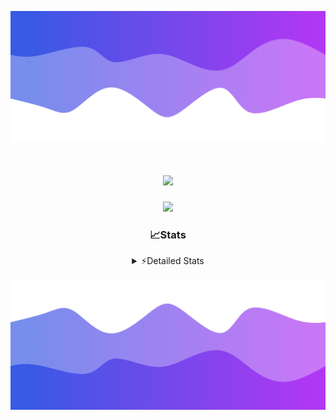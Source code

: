 ![Header](./header.png)
<div align="center">

<h1 align="center">
  <a href="https://git.io/typing-svg">
    <img src="https://readme-typing-svg.herokuapp.com/?lines=Hello,+There!+%F0%9F%91%8B;This+is+chicho.;Owner+on+Ocean;&center=true&size=25">
  </a>
</h1>
  
<p align="center">
  <img src="https://lanyard.cnrad.dev/api/852683595378196480" />
</p>

### 📈Stats
<details>
    <summary> ⚡Detailed Stats</summary>
    <br/>

<!--START_SECTION:waka-->
![Code Time](http://img.shields.io/badge/Code%20Time-1%2C088%20hrs%2019%20mins-blue)

![Profile Views](http://img.shields.io/badge/Profile%20Views-2-blue)

**🐱 My GitHub Data** 

> 📦 189.3 kB Used in GitHub's Storage 
 > 
> 🏆 0 Contributions in the Year 2025
 > 
> 🚫 Not Opted to Hire
 > 
> 📜 15 Public Repositories 
 > 
> 🔑 13 Private Repositories 
 > 
**I'm a Night 🦉** 

```text
🌞 Morning                24 commits          █░░░░░░░░░░░░░░░░░░░░░░░░   04.44 % 
🌆 Daytime                73 commits          ███░░░░░░░░░░░░░░░░░░░░░░   13.52 % 
🌃 Evening                239 commits         ███████████░░░░░░░░░░░░░░   44.26 % 
🌙 Night                  204 commits         █████████░░░░░░░░░░░░░░░░   37.78 % 
```
📅 **I'm Most Productive on Friday** 

```text
Monday                   29 commits          █░░░░░░░░░░░░░░░░░░░░░░░░   05.37 % 
Tuesday                  116 commits         █████░░░░░░░░░░░░░░░░░░░░   21.48 % 
Wednesday                84 commits          ████░░░░░░░░░░░░░░░░░░░░░   15.56 % 
Thursday                 73 commits          ███░░░░░░░░░░░░░░░░░░░░░░   13.52 % 
Friday                   127 commits         ██████░░░░░░░░░░░░░░░░░░░   23.52 % 
Saturday                 62 commits          ███░░░░░░░░░░░░░░░░░░░░░░   11.48 % 
Sunday                   49 commits          ██░░░░░░░░░░░░░░░░░░░░░░░   09.07 % 
```


📊 **This Week I Spent My Time On** 

```text
🕑︎ Time Zone: America/Argentina/Buenos_Aires

💬 Programming Languages: 
TypeScript               25 hrs 19 mins      ███████████████████████░░   93.88 % 
JavaScript               57 mins             █░░░░░░░░░░░░░░░░░░░░░░░░   03.57 % 
Other                    31 mins             ░░░░░░░░░░░░░░░░░░░░░░░░░   01.98 % 
Python                   9 mins              ░░░░░░░░░░░░░░░░░░░░░░░░░   00.57 % 

🔥 Editors: 
Cursor                   26 hrs 58 mins      █████████████████████████   100.00 % 

🐱‍💻 Projects: 
ocean-backend            26 hrs 58 mins      █████████████████████████   100.00 % 

💻 Operating System: 
Windows                  26 hrs 58 mins      █████████████████████████   100.00 % 
```

**I Mostly Code in JavaScript** 

```text
JavaScript               8 repos             ██████░░░░░░░░░░░░░░░░░░░   24.24 % 
HTML                     7 repos             █████░░░░░░░░░░░░░░░░░░░░   21.21 % 
TypeScript               4 repos             ███░░░░░░░░░░░░░░░░░░░░░░   12.12 % 
Astro                    2 repos             ██░░░░░░░░░░░░░░░░░░░░░░░   06.06 % 
SCSS                     1 repo              █░░░░░░░░░░░░░░░░░░░░░░░░   03.03 % 
```




 Last Updated on 24/02/2025 17:14:18 UTC
<!--END_SECTION:waka-->
</details>

![Footer](./footer.png)
